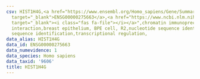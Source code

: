 ```yaml
---
csv: HIST1H4G,<a href="https://www.ensembl.org/Homo_sapiens/Gene/Summary?db=core;g=ENSG00000275663"
  target="_blank">ENSG00000275663</a>,<a href="https://www.ncbi.nlm.nih.gov/pubmed/22863008"
  target="_blank"><i class="fas fa-file"></i></a>",chromatin immunoprecipitation assay,direct
  interaction,breast epithelium, BPE cell, R2,nucleotide sequence identification,nucleotide
  sequence identification,transcriptional regulation,
data_alias: HIST1H4G
data_id: ENSG00000275663
data_numevidence: 1
data_species: Homo sapiens
data_taxid: '9606'
title: HIST1H4G
---
```

